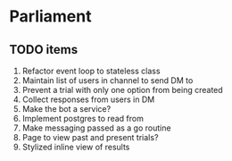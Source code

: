 # Parliament

## TODO items
1. Refactor event loop to stateless class
2. Maintain list of users in channel to send DM to
3. Prevent a trial with only one option from being created
4. Collect responses from users in DM
5. Make the bot a service?
6. Implement postgres to read from
7. Make messaging passed as a go routine
8. Page to view past and present trials?
9. Stylized inline view of results

